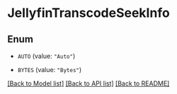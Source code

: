 # JellyfinTranscodeSeekInfo

## Enum


* `AUTO` (value: `"Auto"`)

* `BYTES` (value: `"Bytes"`)


[[Back to Model list]](../README.md#documentation-for-models) [[Back to API list]](../README.md#documentation-for-api-endpoints) [[Back to README]](../README.md)


